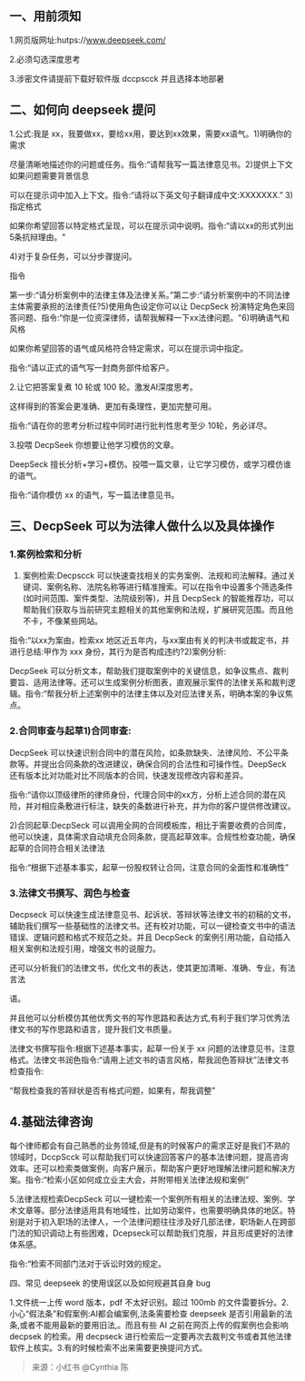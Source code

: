## 一、用前须知

1.网页版网址:hutps://www.deepseek.com/

2.必须勾选深度思考

3.涉密文件请提前下载好软件版 dccpscck 并且选择本地部暑

## 二、如何向 deepseek 提问

1.公式:我是 xx，我要做xx，要给xx用，要达到xx效果，需要xx语气。1)明确你的需求

尽量清晰地描述你的问题或任务。指令:“请帮我写一篇法律意见书。2)提供上下文如果问题需要背景信息

可以在提示词中加入上下文。指令:“请将以下英文句子翻译成中文:XXXXXXX.” 3)指定格式

如果你希望回答以特定格式呈现，可以在提示词中说明。指令:“请以xx的形式列出5条抗辩理由。"

4)对于复杂任务，可以分步骤提问。

指令

第一步:“请分析案例中的法律主体及法律关系。”第二步:“请分析案例中的不同法律主体需要承担的法律责任?5)使用角色设定你可以让 DecpSeck 扮演特定角色来回答问题、指令:“你是一位资深律师，请帮我解释一下xx法律问题。"6)明确语气和风格

如果你希望回答的语气或风格符合特定需求，可以在提示词中指定。

指令:“请以正式的语气写一封商务部件给客户。

2.让它把答案复煮 10 轮或 100 轮。激发AI深度思考。

这样得到的答案会更准确、更加有条理性，更加完整可用。

指令:“请在你的思考分析过程中同时进行批判性思考至少 10轮，务必详尽。

3.投喂 DecpSeek 你想要让他学习模仿的文章。

DeepSeck 擅长分析+学习+模仿。投喂一篇文章，让它学习模仿，或学习模仿谁的语气。

指令:“请你模仿 xx 的语气，写一篇法律意见书。

## 三、DecpSeek 可以为法律人做什么以及具体操作

### 1.案例检索和分析

1) 案例检索:Decpscck 可以快速查找相关的实务案例、法规和司法解释。通过关键词、案例名称、法院名称等进行精准搜索。可以在指令中设置多个筛选条件(如时间范围、案件类型、法院级别等)，并且 DecpSeck 的智能推荐功，可以帮助我们获取与当前研究主题相关的其他案例和法规，扩展研究范围。而且他不卡，不像某些网站。

指令:“以xx为案由，检索xx 地区近五年内，与xx案由有关的判决书或裁定书，并进行总结:甲作为 xxx 身份，其行为是否构成违约?2)案例分析:

DecpSeek 可以分析文本，帮助我们提取案例中的关键信息，如争议焦点、裁判要旨、适用法律等。还可以生成案例分析图表，直观展示案件的法律关系和裁判逻辑。指令:“帮我分析上述案例中的法律主体以及对应法律关系，明确本案的争议焦点。

### 2.合同审查与起草1)合同审查:

DecpSeek 可以快速识别合同中的潜在风险，如条款缺失、法律风险、不公平条款等。并提出合同条款的改进建议，确保合同的合法性和可操作性。DeepSeck 还有版本比对功能对比不同版本的合同，快速发现修改内容和差异。

指令:“请你以顶级律所的律师身份，代理合同中的xx方，分析上述合同的潜在风险，并对相应条敷进行标注，缺失的条数进行补充，并为你的客户提供修改建议。

2)合同起草:DecpSeck 可以调用全网的合同模板库，相比于需要收费的合同库，他可以快速，具体需求自动填充合同条款，提高起草效率。合规性检查功能，确保起草的合同符合相关法律法

指令:“根据下述基本事实，起草一份股权转让合同，注意合同的全面性和准确性”

### 3.法律文书撰写、润色与检查

Decpseck 可以快速生成法律意见书、起诉状、答辩状等法律文书的初稿的文书，辅助我们撰写一些基础性的法律文书。还有校对功能，可以一键检查文书中的语法错误、逻辑问题和格式不规范之处。并且 DecpSeck 的案例引用功能，自动插入相关案例和法规引用，增强文书的说服力。

还可以分析我们的法律文书，优化文书的表达，使其更加清晰、准确、专业，有法言法

语。

并且他可以分析模仿其他优秀文书的写作思路和表达方式,有利于我们学习优秀法律文书的写作思路和语言，提升我们文书质量。

法律文书撰写指令:根据下述基本事实，起草一份关于 xx 问题的法律意见书，注意格式。法律文书润色指令:“请用上述文书的语言风格，帮我润色答辩状”法律文书检查指令:

“帮我检查我的答辩状是否有格式问题，如果有，帮我调整”

## 4.基础法律咨询

每个律师都会有自己熟悉的业务领域,但是有的时候客户的需求正好是我们不熟的领域时，DccpScck 可以帮助我们可以快速回答客户的基本法律问题，提高咨询效率。还可以检索类做案例，向客户展示，帮助客户更好地理解法律问题和解决方案。指令:“检索小区如何成立业主大会，并附带相关法律法规和案例”

5.法律法规检索DecpSeck 可以一键检索一个案例所有相关的法律法规、案例、学术文章等。部分法律适用具有地域性，比如劳动案件，也需要明确具体的地区。特别是对于初入职场的法律人，一个法律问题往往涉及好几部法律，职场新人在跨部门法的知识调动上有些困难，Dcepseck可以帮助我们克服，并且形成更好的法律体系感。

指令:“检索不同部门法对于诉讼时效的规定。

四、常见 deepseek 的使用误区以及如何规避其自身 bug

1.文件统一上传 word 版本，pdf 不太好识别。超过 100mb 的文件雷要拆分。2.小心“假法条”和假案例:AI都会编案例,法条需要检查 deepseek 是否引用最新的法条,或者不能用最新的要用旧法,。而且有些 AI 之前在网页上传的假案例也会影响 decpsek 的检索。用 decpseck 进行检索后一定要再次去裁判文书或者其他法律软件上核实。3.有的时候检索不出来需要更换提问方式。



> 来源：小红书 @Cynthia 陈